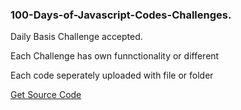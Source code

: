 <h3>100-Days-of-Javascript-Codes-Challenges.</h3>
<p>Daily Basis Challenge accepted.</p>
<p> Each Challenge has own funnctionality or different</p>
<p> Each code seperately uploaded with file or folder</p>
<a href="https://github.com/MuzzammiI/100-Days-of-JavaScript-Codes">Get Source Code</a>
